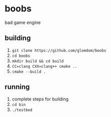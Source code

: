 # boobs

bad game engine

## building

1. `git clone https://github.com/glomdom/boobs`
1. `cd boobs`
1. `mkdir build && cd build`
1. `CC=clang CXX=clang++ cmake ..`
1. `cmake --build .`

## running

1. complete steps for building
1. `cd bin`
1. `./testbed`